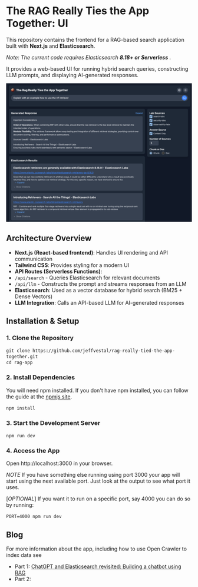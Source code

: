 # The RAG Really Ties the App Together: UI

This repository contains the frontend for a RAG-based search application built with **Next.js** and **Elasticsearch**. 

*Note: The current code requires Elasticsearch **8.18+ or Serverless** .*

It provides a web-based UI for running hybrid search queries, constructing LLM prompts, and displaying AI-generated responses.

![App UI](/public/ui-abides-darkmode.png)

## **Architecture Overview**
- **Next.js (React-based frontend)**: Handles UI rendering and API communication
- **Tailwind CSS**: Provides styling for a modern UI
- **API Routes (Serverless Functions)**: 
 - `/api/search` - Queries Elasticsearch for relevant documents
 - `/api/llm` - Constructs the prompt and streams responses from an LLM
- **Elasticsearch**: Used as a vector database for hybrid search (BM25 + Dense Vectors)
- **LLM Integration**: Calls an API-based LLM for AI-generated responses

## **Installation & Setup**

### **1. Clone the Repository**

    git clone https://github.com/jeffvestal/rag-really-tied-the-app-together.git
    cd rag-app

### **2. Install Dependencies**
You will need npm installed. If you don't have npm installed, you can follow the guide at the [npmjs site](https://docs.npmjs.com/downloading-and-installing-node-js-and-npm).

    npm install

### **3. Start the Development Server**

    npm run dev

### **4. Access the App**

Open  http://localhost:3000 in your browser.

*NOTE* If you have something else running using port 3000 your app will start using the next available port. Just look at the output to see what port it uses. 


[*OPTIONAL*] If you want it to run on a specific  port, say 4000 you can do so by running:

    PORT=4000 npm run dev

## Blog
For more information about the app, including how to use Open Crawler to index data see
- Part 1: [ChatGPT and Elasticsearch revisited: Building a chatbot using RAG](https://www.elastic.co/search-labs/blog/chatgpt-elasticsearch-rag-enhancements)
- Part 2: 
